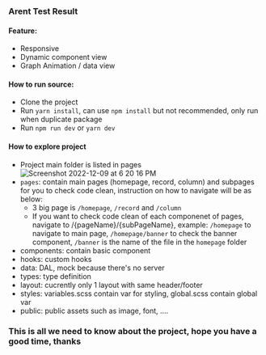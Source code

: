 ### Arent Test Result

#### Feature:
- Responsive
- Dynamic component view
- Graph Animation / data view

#### How to run source:
- Clone the project
- Run `yarn install`, can use `npm install` but not recommended, only run when duplicate package
- Run `npm run dev` or `yarn dev`

#### How to explore project
- Project main folder is listed in pages
![Screenshot 2022-12-09 at 6 20 16 PM](https://user-images.githubusercontent.com/37767903/206691252-3e5bb898-d0cc-456c-ab12-1d8a1742158e.png)
- `pages`: contain main pages (homepage, record, column) and subpages for you to check code clean, instruction on how to navigate will be as below:
  + 3 big page is `/homepage`, `/record` and `/column`
  + If you want to check code clean of each componenet of pages, navigate to /{pageName}/{subPageName}, example: `/homepage` to navigate to main page, `/homepage/banner` to check the banner component, `/banner` is the name of the file in the `homepage` folder
- components: contain basic component
- hooks: custom hooks
- data: DAL, mock because there's no server
- types: type definition
- layout: cucrently only 1 layout with same header/footer
- styles: variables.scss contain var for styling, global.scss contain global var
- public: public assets such as image, font, ....

### This is all we need to know about the project, hope you have a good time, thanks
